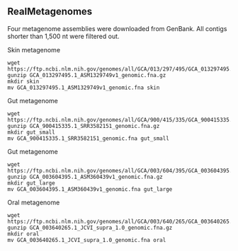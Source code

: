 ## RealMetagenomes

Four metagenome assemblies were downloaded from GenBank. All contigs shorter than 1,500 nt were filtered out. 

Skin metagenome
```
wget https://ftp.ncbi.nlm.nih.gov/genomes/all/GCA/013/297/495/GCA_013297495.1_ASM1329749v1/GCA_013297495.1_ASM1329749v1_genomic.fna.gz
gunzip GCA_013297495.1_ASM1329749v1_genomic.fna.gz
mkdir skin
mv GCA_013297495.1_ASM1329749v1_genomic.fna skin
```
Gut metagenome
```
wget https://ftp.ncbi.nlm.nih.gov/genomes/all/GCA/900/415/335/GCA_900415335.1_SRR3582151/GCA_900415335.1_SRR3582151_genomic.fna.gz
gunzip GCA_900415335.1_SRR3582151_genomic.fna.gz
mkdir gut_small
mv GCA_900415335.1_SRR3582151_genomic.fna gut_small
```
Gut metagenome
```
wget https://ftp.ncbi.nlm.nih.gov/genomes/all/GCA/003/604/395/GCA_003604395.1_ASM360439v1/GCA_003604395.1_ASM360439v1_genomic.fna.gz
gunzip GCA_003604395.1_ASM360439v1_genomic.fna.gz
mkdir gut_large
mv GCA_003604395.1_ASM360439v1_genomic.fna gut_large
```
Oral metagenome
```
wget https://ftp.ncbi.nlm.nih.gov/genomes/all/GCA/003/640/265/GCA_003640265.1_JCVI_supra_1.0/GCA_003640265.1_JCVI_supra_1.0_genomic.fna.gz
gunzip GCA_003640265.1_JCVI_supra_1.0_genomic.fna.gz
mkdir oral
mv GCA_003640265.1_JCVI_supra_1.0_genomic.fna oral
```


